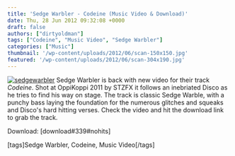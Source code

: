 ```yaml
---
title: 'Sedge Warbler - Codeine (Music Video & Download)'
date: Thu, 28 Jun 2012 09:32:08 +0000
draft: false
authors: ["dirtyoldman"]
tags: ["Codeine", "Music Video", "Sedge Warbler"]
categories: ["Music"]
thumbnail: '/wp-content/uploads/2012/06/scan-150x150.jpg'
featured: '/wp-content/uploads/2012/06/scan-304x190.jpg'
---
```


[![](/wp-content/uploads/2012/06/scan-e1340874434880.jpg "sedgewarbler")](/2012/06/28/sedge-warbler-codeine-music-video-download/scan/) Sedge Warbler is back with new video for their track _Codeine_. Shot at OppiKoppi 2011 by STZFX it follows an inebriated Disco as he tries to find his way on stage. The track is classic Sedge Warble, with a punchy bass laying the foundation for the numerous glitches and squeaks and Disco's hard hitting verses. Check the video and hit the download link to grab the track.

Download: \[download#339#nohits\]

\[tags\]Sedge Warbler, Codeine, Music Video\[/tags\]